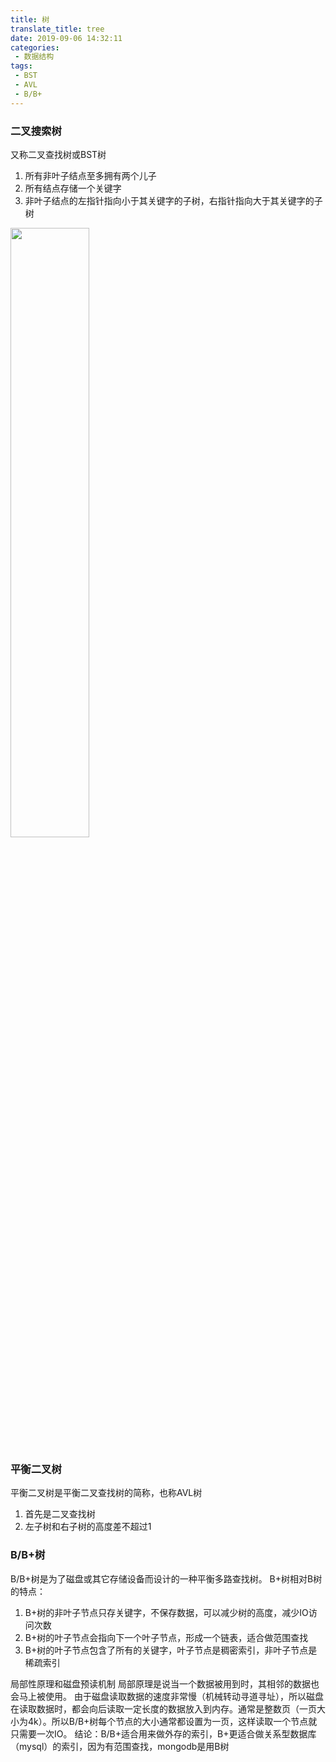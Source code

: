 ```yaml
---
title: 树
translate_title: tree
date: 2019-09-06 14:32:11
categories:
 - 数据结构
tags:
 - BST
 - AVL
 - B/B+
---
```


### 二叉搜索树
又称二叉查找树或BST树
1. 所有非叶子结点至多拥有两个儿子
1. 所有结点存储一个关键字
1. 非叶子结点的左指针指向小于其关键字的子树，右指针指向大于其关键字的子树
<img src="https://public-1251890033.cos.ap-guangzhou.myqcloud.com/blog/tree/bst.png" width="50%" height="50%">

### 平衡二叉树
平衡二叉树是平衡二叉查找树的简称，也称AVL树
1. 首先是二叉查找树
1. 左子树和右子树的高度差不超过1

### B/B+树
B/B+树是为了磁盘或其它存储设备而设计的一种平衡多路查找树。
B+树相对B树的特点：
1. B+树的非叶子节点只存关键字，不保存数据，可以减少树的高度，减少IO访问次数
1. B+树的叶子节点会指向下一个叶子节点，形成一个链表，适合做范围查找
1. B+树的叶子节点包含了所有的关键字，叶子节点是稠密索引，非叶子节点是稀疏索引

局部性原理和磁盘预读机制
局部原理是说当一个数据被用到时，其相邻的数据也会马上被使用。
由于磁盘读取数据的速度非常慢（机械转动寻道寻址），所以磁盘在读取数据时，都会向后读取一定长度的数据放入到内存。通常是整数页（一页大小为4k）。所以B/B+树每个节点的大小通常都设置为一页，这样读取一个节点就只需要一次IO。
结论：B/B+适合用来做外存的索引，B+更适合做关系型数据库（mysql）的索引，因为有范围查找，mongodb是用B树

